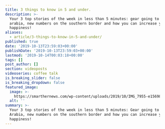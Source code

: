 ```yaml
---
title: 3 things to know in 5 and under.
description: >-
  Your 3 top stories of the week in less than 5 minutes: gear going to saudi
  arabia, new numbers on the southern border and how you can increase your own
  happiness!
aliases:
  - article/3-things-to-know-in-5-and-under/
published: true
date: '2019-10-13T23:59:03+00:00'
publishDate: '2019-10-13T23:59:03+00:00'
lastmod: '2019-10-14T00:03:18+00:00'
tags: []
post_author: []
section: videoposts
videoseries: coffee talk
is_breaking_slider: false
is_breaking_dropdown: false
featured_image:
  image: >-
    https://smarthernews.com/wp-content/uploads/2019/10/IMG_7955-e1569859908247-768x577.jpg
  alt: ''
summary: >-
  Your 3 top stories of the week in less than 5 minutes: Gear going to Saudi
  Arabia, new numbers on the southern border and how you can increase your own
  happiness!
---
```

